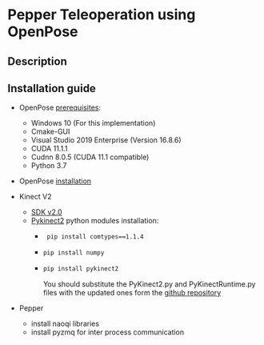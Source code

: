 # Pepper Teleoperation using OpenPose
## Description

## Installation guide
* OpenPose [prerequisites](https://github.com/CMU-Perceptual-Computing-Lab/openpose/blob/master/doc/installation/1_prerequisites.md):
    * Windows 10 (For this implementation)
    * Cmake-GUI
    * Visual Studio 2019 Enterprise (Version 16.8.6)
    * CUDA 11.1.1
    * Cudnn 8.0.5 (CUDA 11.1 compatible)
    * Python 3.7
* OpenPose [installation](https://github.com/CMU-Perceptual-Computing-Lab/openpose/blob/master/doc/installation/0_index.md#compiling-and-running-openpose-from-source)
* Kinect V2
    * [SDK v2.0](https://www.microsoft.com/en-us/download/details.aspx?id=44561)
    * [Pykinect2](https://github.com/Kinect/PyKinect2) python modules installation:
        *  ```bash
            pip install comtypes==1.1.4
            ```
        *   ```bash
            pip install numpy
            ```
        *   ```bash
            pip install pykinect2
            ```
            You should substitute the PyKinect2.py and PyKinectRuntime.py files with the updated ones form the [github repository](https://github.com/Kinect/PyKinect2)

* Pepper
    * install naoqi libraries
    * install pyzmq for inter process communication